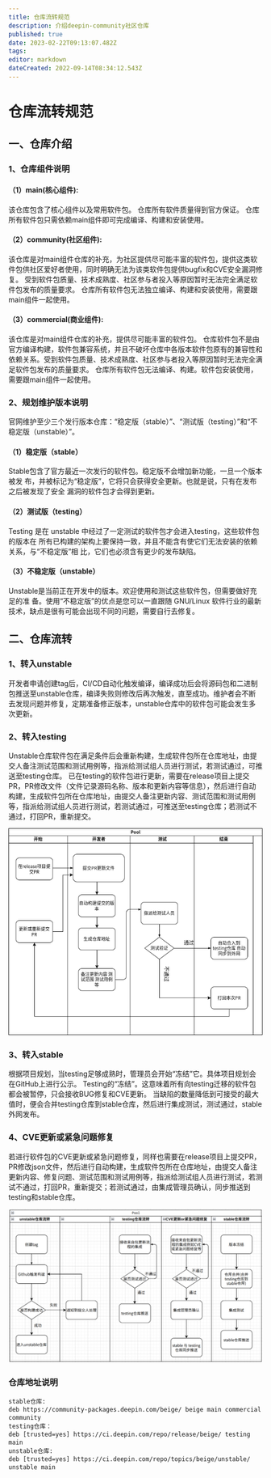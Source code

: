 ```yaml
---
title: 仓库流转规范
description: 介绍deepin-community社区仓库
published: true
date: 2023-02-22T09:13:07.482Z
tags: 
editor: markdown
dateCreated: 2022-09-14T08:34:12.543Z
---
```


# 仓库流转规范
## 一、仓库介绍
### 1、仓库组件说明
####   （1）main(核心组件):
该仓库包含了核心组件以及常用软件包。
仓库所有软件质量得到官方保证。
仓库所有软件包只需依赖main组件即可完成编译、构建和安装使用。
####   （2）community(社区组件):
该仓库是对main组件仓库的补充，为社区提供尽可能丰富的软件包，提供这类软件包供社区爱好者使用，同时明确无法为该类软件包提供bugfix和CVE安全漏洞修复。
受到软件包质量、技术成熟度、社区参与者投入等原因暂时无法完全满足软件包发布的质量要求。
仓库所有软件包无法独立编译、构建和安装使用，需要跟main组件一起使用。
####   （3）commercial(商业组件):
该仓库是对main组件仓库的补充，提供尽可能丰富的软件包。
仓库软件包不是由官方编译构建，软件包兼容系统，并且不破坏仓库中各版本软件包原有的兼容性和依赖关系。受到软件包质量、技术成熟度、社区参与者投入等原因暂时无法完全满足软件包发布的质量要求。
仓库所有软件包无法编译、构建。软件包安装使用，需要跟main组件一起使用。

### 2、规划维护版本说明
 官网维护至少三个发行版本仓库：“稳定版（stable）”、“测试版（testing）”和“不稳定版（unstable）”。
####    （1）稳定版（stable）
Stable包含了官方最近一次发行的软件包。稳定版不会增加新功能，一旦一个版本被发
布，并被标记为“稳定版”，它将只会获得安全更新。也就是说，只有在发布之后被发现了安全
漏洞的软件包才会得到更新。
####    （2）测试版（testing）
Testing 是在 unstable 中经过了一定测试的软件包才会进入testing，这些软件包的版本在
所有已构建的架构上要保持一致，并且不能含有使它们无法安装的依赖关系，与“不稳定版”相
比，它们也必须含有更少的发布缺陷。
####    （3）不稳定版（unstable）
Unstable是当前正在开发中的版本。欢迎使用和测试这些软件包，但需要做好充足的准
备。使用“不稳定版”的优点是您可以一直跟随 GNU/Linux 软件行业的最新技术，缺点是很有可能会出现不同的问题，需要自行去修复。

## 二、仓库流转
### 1、转入unstable
开发者申请创建tag后，CI/CD自动化触发编译，编译成功后会将源码包和二进制包推送至unstable仓库，编译失败则修改后再次触发，直至成功。维护者会不断去发现问题并修复，定期准备修正版本，unstable仓库中的软件包可能会发生多次更新。

### 2、转入testing
  Unstable仓库软件包在满足条件后会重新构建，生成软件包所在仓库地址，由提交人备注测试范围和测试用例等，指派给测试组人员进行测试，若测试通过，可推送至testing仓库。
  已在testing的软件包进行更新，需要在release项目上提交PR，PR修改文件（文件记录源码名称、版本和更新内容等信息），然后进行自动构建，生成软件包所在仓库地址，由提交人备注更新内容、测试范围和测试用例等，指派给测试组人员进行测试，若测试通过，可推送至testing仓库；若测试不通过，打回PR，重新提交。
  
  ![1111_(1).png](/开发者指南/1111_(1).png)
  
### 3、转入stable
根据项目规划，当testing足够成熟时，管理员会开始“冻结”它。具体项目规划会在GitHub上进行公示。
Testing的“冻结”。这意味着所有向testing迁移的软件包都会被暂停，只会接收BUG修复和CVE更新。
当缺陷的数量降低到可接受的最大值时，便会合并testing仓库到stable仓库，然后进行集成测试，测试通过，stable外网发布。

### 4、CVE更新或紧急问题修复
若进行软件包的CVE更新或紧急问题修复，同样也需要在release项目上提交PR，PR修改json文件，然后进行自动构建，生成软件包所在仓库地址，由提交人备注更新内容、修复问题、测试范围和测试用例等，指派给测试组人员进行测试，若测试不通过，打回PR，重新提交；若测试通过，由集成管理员确认，同步推送到testing和stable仓库。

![image_(1).png](/开发者指南/image_(1).png)


### 仓库地址说明
```plain
stable仓库:
deb https://community-packages.deepin.com/beige/ beige main commercial community
testing仓库：
deb [trusted=yes] https://ci.deepin.com/repo/release/beige/ testing main 
unstable仓库:
deb [trusted=yes] https://ci.deepin.com/repo/topics/beige/unstable/ unstable main 
```